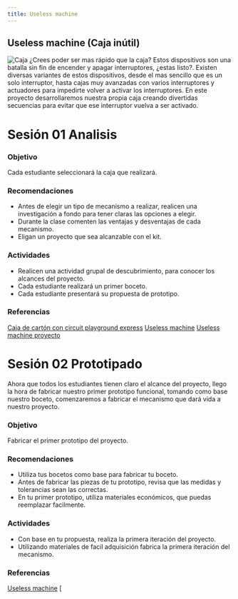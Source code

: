```yaml
---
title: Useless machine
---
```


## Useless machine (Caja inútil)
![Caja]({{site.baseurl}}/img/caja.gif)
¿Crees poder ser mas rápido que la caja?
Estos dispositivos son una batalla sin fin de encender y apagar interruptores, ¿estas listo?.
Existen diversas variantes de estos dispositivos, desde el mas sencillo que es un solo interruptor, hasta cajas muy avanzadas con varios interruptores y actuadores para impedirte volver a activar los interruptores.
En este proyecto desarrollaremos nuestra propia caja creando divertidas secuencias para evitar que ese interruptor vuelva a ser activado.
# Sesión 01 Analisis
### Objetivo
Cada estudiante seleccionará la caja que realizará.
### Recomendaciones 
+ Antes de elegir un tipo de mecanismo a realizar, realicen una investigación a fondo para tener claras las opciones a elegir.
+ Durante la clase comenten las ventajas y desventajas de cada mecanismo.
+ Eligan un proyecto que sea alcanzable con el kit.
### Actividades
+ Realicen una actividad grupal de descubrimiento, para conocer los alcances del proyecto.
+ Cada estudiante realizará un primer boceto.
+ Cada estudiante presentará su propuesta de prototipo.
### Referencias
[Caja de cartón con circuit playground express](https://learn.adafruit.com/cardboard-box-for-circuit-playground-express/overview)
[Useless machine](https://en.wikipedia.org/wiki/Useless_machine)
[Useless machine proyecto](https://www.instructables.com/id/The-Most-Useless-Machine/)

# Sesión 02 Prototipado 
Ahora que todos los estudiantes tienen claro el alcance del proyecto, llego la hora de fabricar nuestro primer prototipo funcional, tomando como base nuestro boceto, comenzaremos a fabricar el mecanismo que dará vida a nuestro proyecto.

### Objetivo
Fabricar el primer prototipo del proyecto.

### Recomendaciones 
+ Utiliza tus bocetos como base para fabricar tu boceto.
+ Antes de fabricar las piezas de tu prototipo, revisa que las medidas y tolerancias sean las correctas.
+ En tu primer prototipo, utiliza materiales económicos, que puedas reemplazar facilmente.
### Actividades
+ Con base en tu propuesta, realiza la primera iteración del proyecto.
+ Utilizando materiales de facil adquisición fabrica la primera iteración del mecanismo.
### Referencias
[Useless machine](https://www.instructables.com/id/Arduino-Most-Useless-Machine-Ever-project/)
[
